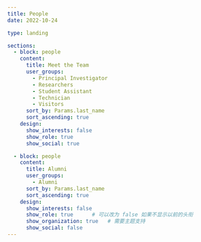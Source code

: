 ```yaml
---
title: People
date: 2022-10-24

type: landing

sections:
  - block: people
    content:
      title: Meet the Team
      user_groups:
        - Principal Investigator
        - Researchers
        - Student Assistant
        - Technician
        - Visitors
      sort_by: Params.last_name
      sort_ascending: true
    design:
      show_interests: false
      show_role: true
      show_social: true

  - block: people
    content:
      title: Alumni
      user_groups:
        - Alumni
      sort_by: Params.last_name
      sort_ascending: true
    design:
      show_interests: false
      show_role: true      # 可以改为 false 如果不显示以前的头衔
      show_organization: true   # 需要主题支持
      show_social: false
---
```

